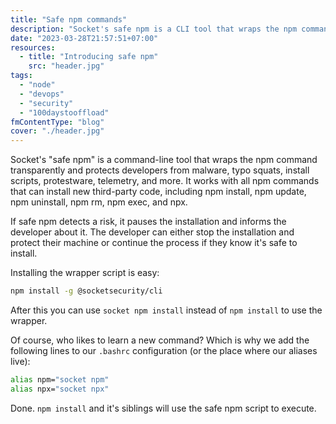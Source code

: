 ```yaml
---
title: "Safe npm commands"
description: "Socket's safe npm is a CLI tool that wraps the npm command transparently and protects developers from malware, typo squats, install scripts, protestware, telemetry, and more."
date: "2023-03-28T21:57:51+07:00"
resources:
  - title: "Introducing safe npm"
    src: "header.jpg"
tags:
  - "node"
  - "devops"
  - "security"
  - "100daystooffload"
fmContentType: "blog"
cover: "./header.jpg"
---
```


Socket's "safe npm" is a command-line tool that wraps the npm command transparently and protects developers from malware, typo squats, install scripts, protestware, telemetry, and more. It works with all npm commands that can install new third-party code, including npm install, npm update, npm uninstall, npm rm, npm exec, and npx.

If safe npm detects a risk, it pauses the installation and informs the developer about it. The developer can either stop the installation and protect their machine or continue the process if they know it's safe to install.

Installing the wrapper script is easy:

```bash
npm install -g @socketsecurity/cli
```

After this you can use `socket npm install` instead of `npm install` to use the wrapper.

Of course, who likes to learn a new command? Which is why we add the following lines to our `.bashrc` configuration (or the place where our aliases live):

```bash
alias npm="socket npm"
alias npx="socket npx"
```

Done. `npm install` and it's siblings will use the safe npm script to execute.
